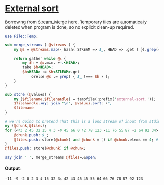 [1]: https://rosettacode.org/wiki/External_sort

# [External sort][1]


Borrowing from [Stream_Merge](https://rosettacode.org/wiki/Stream_Merge) here. Temporary files are automatically deleted when program is done, so no explicit clean-up required.

```perl
use File::Temp;

sub merge_streams ( @streams ) {
    my @s = @streams.map({ hash( STREAM => $_, HEAD => .get ) }).grep({ .<HEAD>.defined });

    return gather while @s {
        my $h = @s.min: +*.<HEAD>;
        take $h<HEAD>;
        $h<HEAD> := $h<STREAM>.get
            orelse @s .= grep( { $_ !=== $h } );
    }
}

sub store (@values) {
    my ($filename,$filehandle) = tempfile(:prefix('external-sort.'));
    $filehandle.say: join "\n", @values.sort: +*;
    $filename
}

# we're going to pretend that this is a long stream of input from stdin...
my (@chunk,@files);
for (<43 2 45 32 15 4 3 -9 45 66 0 42 78 123 -11 76 55 87 -2 64 92 34>) {
    @chunk.push: $_;
    @files.push: store(@chunk) and @chunk = () if @chunk.elems == 4; # limit of records per merge file
}
@files.push: store(@chunk) if @chunk;

say join ' ', merge_streams @files».&open;
```

#### Output:
```
-11 -9 -2 0 2 3 4 15 32 34 42 43 45 45 55 64 66 76 78 87 92 123
```
